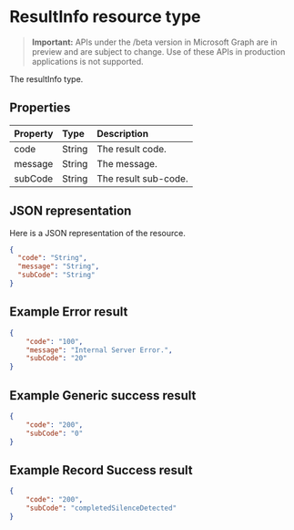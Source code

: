 # ResultInfo resource type

> **Important:** APIs under the /beta version in Microsoft Graph are in preview and are subject to change. Use of these APIs in production applications is not supported.

The resultInfo type.

## Properties

| Property | Type   | Description          |
| :------- | :----- | :------------------  |
| code     | String | The result code.     |
| message  | String | The message.         |
| subCode  | String | The result sub-code. |

## JSON representation

Here is a JSON representation of the resource.

<!-- {
  "blockType": "resource",
  "optionalProperties": [

  ],
  "@odata.type": "microsoft.graph.resultInfo"
}-->

```json
{
  "code": "String",
  "message": "String",
  "subCode": "String"
}
```

## Example Error result

``` json
{
    "code": "100",
    "message": "Internal Server Error.",
    "subCode": "20"
}
```

## Example Generic success result

``` json
{
    "code": "200",
    "subCode": "0"
}
```

## Example Record Success result

``` json
{
    "code": "200",
    "subCode": "completedSilenceDetected"
}
```

<!-- uuid: 8fcb5dbc-d5aa-4681-8e31-b001d5168d79
2015-10-25 14:57:30 UTC -->
<!-- {
  "type": "#page.annotation",
  "description": "resultInfo resource",
  "keywords": "",
  "section": "documentation",
  "tocPath": ""
}-->
